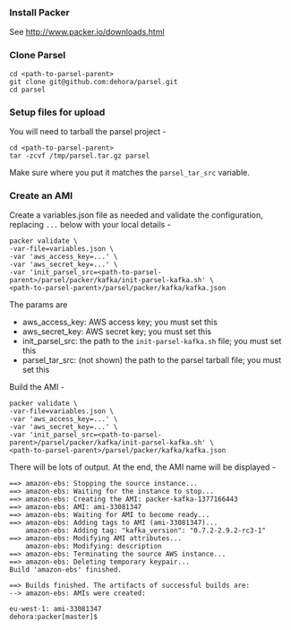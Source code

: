 ### Install Packer ###

See http://www.packer.io/downloads.html

### Clone Parsel ###

```
cd <path-to-parsel-parent>
git clone git@github.com:dehora/parsel.git
cd parsel
```


### Setup files for upload ###

You will need to tarball the parsel project -

```
cd <path-to-parsel-parent>
tar -zcvf /tmp/parsel.tar.gz parsel
```

Make sure where you put it matches the `parsel_tar_src` variable.

### Create an AMI ###

Create a variables.json file as needed and validate the configuration, replacing `...` below with your local details -

```
packer validate \
-var-file=variables.json \
-var 'aws_access_key=...' \
-var 'aws_secret_key=...' \
-var 'init_parsel_src=<path-to-parsel-parent>/parsel/packer/kafka/init-parsel-kafka.sh' \
<path-to-parsel-parent>/parsel/packer/kafka/kafka.json
```
The params are

 - aws_access_key: AWS access key; you must set this
 - aws_secret_key: AWS secret key; you must set this
 - init_parsel_src:  the path to the `init-parsel-kafka.sh` file; you must set this
 - parsel_tar_src: (not shown) the path to the parsel tarball file; you must set this

Build the AMI -

```
packer validate \
-var-file=variables.json \
-var 'aws_access_key=...' \
-var 'aws_secret_key=...' \
-var 'init_parsel_src=<path-to-parsel-parent>/parsel/packer/kafka/init-parsel-kafka.sh' \
<path-to-parsel-parent>/parsel/packer/kafka/kafka.json
```

There will be lots of output. At the end, the AMI name will be displayed -

```
==> amazon-ebs: Stopping the source instance...
==> amazon-ebs: Waiting for the instance to stop...
==> amazon-ebs: Creating the AMI: packer-kafka-1377166443
==> amazon-ebs: AMI: ami-33081347
==> amazon-ebs: Waiting for AMI to become ready...
==> amazon-ebs: Adding tags to AMI (ami-33081347)...
    amazon-ebs: Adding tag: "kafka_version": "0.7.2-2.9.2-rc3-1"
==> amazon-ebs: Modifying AMI attributes...
    amazon-ebs: Modifying: description
==> amazon-ebs: Terminating the source AWS instance...
==> amazon-ebs: Deleting temporary keypair...
Build 'amazon-ebs' finished.

==> Builds finished. The artifacts of successful builds are:
--> amazon-ebs: AMIs were created:

eu-west-1: ami-33081347
dehora:packer[master]$
```



